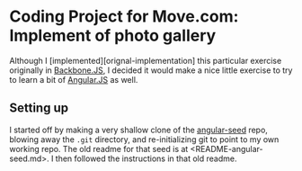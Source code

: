 # Coding Project for Move.com: Implement of photo gallery

Although I [implemented][orignal-implementation] this particular exercise originally in [Backbone.JS], 
I decided it would make a nice little exercise to try to learn a bit of [Angular.JS] as well.

## Setting up

I started off by making a very shallow clone of the [angular-seed] repo, blowing away the `.git` 
directory, and re-initializing git to point to my own working repo. The old readme for that seed
is at <README-angular-seed.md>. I then followed the instructions in that old readme.




<!-- links -->
[original-implementation]: https://github.com/tamouse/move.com-coding-challenge-001 "Backbone implementation of photo gallery"
[Backbone.JS]: http://backbonejs.org/ "Site of the inestimable Backbone.JS library"
[Angular.JS]: http://backbonejs.org/ "Site of the inestimable Angular.JS Web Framework in JavaScript"
[angular-seed]: https://github.com/angular/angular-seed "Seeding a new angular project"
